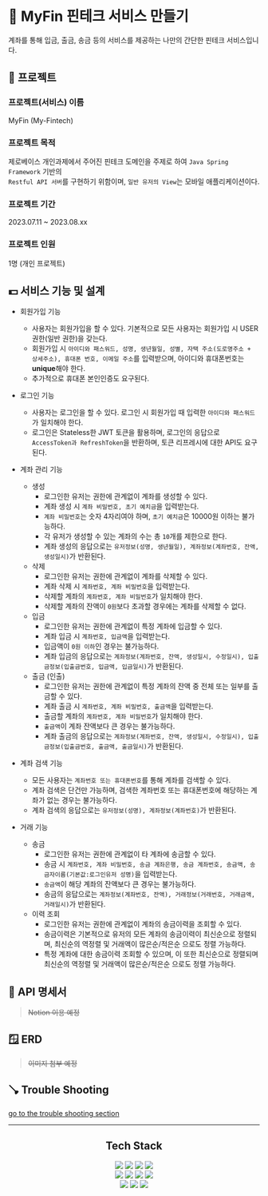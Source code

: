 # 🏦 MyFin 핀테크 서비스 만들기
계좌를 통해 입금, 출금, 송금 등의 서비스를 제공하는 나만의 간단한 핀테크 서비스입니다. 

## 🏢 프로젝트
### 프로젝트(서비스) 이름
MyFin (My-Fintech)
### 프로젝트 목적
제로베이스 개인과제에서 주어진 핀테크 도메인을 주제로 하여 `Java Spring Framework` 기반의  
`Restful API 서버`를 구현하기 위함이며, `일반 유저의 View`는 모바일 애플리케이션이다.

### 프로젝트 기간
2023.07.11 ~ 2023.08.xx

### 프로젝트 인원
1명 (개인 프로젝트)

## 💵 서비스 기능 및 설계
- 회원가입 기능
  - 사용자는 회원가입을 할 수 있다. 기본적으로 모든 사용자는 회원가입 시 USER 권한(일반 권한)을 갖는다.
  - 회원가입 시 `아이디와 패스워드, 성명, 생년월일, 성별, 자택 주소(도로명주소 + 상세주소), 휴대폰 번호, 이메일 주소`를 입력받으며, 아이디와 휴대폰번호는 **unique**해야 한다.
  - 추가적으로 휴대폰 본인인증도 요구된다.  
    

- 로그인 기능
  - 사용자는 로그인을 할 수 있다. 로그인 시 회원가입 때 입력한 `아이디와 패스워드`가 일치해야 한다.
  - 로그인은 Stateless한 JWT 토큰을 활용하며, 로그인의 응답으로 `AccessToken과 RefreshToken`을 반환하며, 토큰 리프레시에 대한 API도 요구된다.
   

- 계좌 관리 기능
  - 생성
    - 로그인한 유저는 권한에 관계없이 계좌를 생성할 수 있다.
    - 계좌 생성 시 `계좌 비밀번호, 초기 예치금`을 입력받는다.
    - `계좌 비밀번호`는 숫자 4자리여야 하며, `초기 예치금`은 10000원 이하는 불가능하다.
    - 각 유저가 생성할 수 있는 계좌의 수는 총 `10`개를 제한으로 한다.
    - 계좌 생성의 응답으로는 `유저정보(성명, 생년월일), 계좌정보(계좌번호, 잔액, 생성일시)`가 반환된다.
  - 삭제
    - 로그인한 유저는 권한에 관계없이 계좌를 삭제할 수 있다.
    - 계좌 삭제 시 `계좌번호, 계좌 비밀번호`을 입력받는다.
    - 삭제할 계좌의 `계좌번호, 계좌 비밀번호`가 일치해야 한다.
    - 삭제할 계좌의 잔액이 `0원`보다 초과할 경우에는 계좌를 삭제할 수 없다.
  - 입금
    - 로그인한 유저는 권한에 관계없이 특정 계좌에 입금할 수 있다.
    - 계좌 입금 시 `계좌번호, 입금액`을 입력받는다.
    - 입금액이 `0원 이하`인 경우는 불가능하다.
    - 계좌 입금의 응답으로는 `계좌정보(계좌번호, 잔액, 생성일시, 수정일시), 입출금정보(입출금번호, 입금액, 입금일시)`가 반환된다.
  - 출금 (인출)
    - 로그인한 유저는 권한에 관계없이 특정 계좌의 잔액 중 전체 또는 일부를 출금할 수 있다.
    - 계좌 출금 시 `계좌번호, 계좌 비밀번호, 출금액`을 입력받는다.
    - 출금할 계좌의 `계좌번호, 계좌 비밀번호`가 일치해야 한다.
    - `출금액`이 계좌 잔액보다 큰 경우는 불가능하다.
    - 계좌 출금의 응답으로는 `계좌정보(계좌번호, 잔액, 생성일시, 수정일시), 입출금정보(입출금번호, 출금액, 출금일시)`가 반환된다.


- 계좌 검색 기능
  - 모든 사용자는 `계좌번호 또는 휴대폰번호`를 통해 계좌를 검색할 수 있다.
  - 계좌 검색은 단건만 가능하며, 검색한 계좌번호 또는 휴대폰번호에 해당하는 계좌가 없는 경우는 불가능하다.
  - 계좌 검색의 응답으로는 `유저정보(성명), 계좌정보(계좌번호)`가 반환된다.


- 거래 기능
  - 송금
    - 로그인한 유저는 권한에 관계없이 타 계좌에 송금할 수 있다.
    - 송금 시 `계좌번호, 계좌 비밀번호, 송금 계좌은행, 송금 계좌번호, 송금액, 송금자이름(기본값:로그인유저 성명)`을 입력받는다.
    - `송금액`이 해당 계좌의 잔액보다 큰 경우는 불가능하다.
    - 송금의 응답으로는 `계좌정보(계좌번호, 잔액), 거래정보(거래번호, 거래금액, 거래일시)`가 반환된다.
  - 이력 조회
    - 로그인한 유저는 권한에 관계없이 계좌의 송금이력을 조회할 수 있다.
    - 송금이력은 기본적으로 유저의 모든 계좌의 송금이력이 최신순으로 정렬되며, 최신순의 역정렬 및 거래액이 많은순/적은순 으로도 정렬 가능하다.
    - 특정 계좌에 대한 송금이력 조회할 수 있으며, 이 또한 최신순으로 정렬되며 최신순의 역정렬 및 거래액이 많은순/적은순 으로도 정렬 가능하다.

## 📃 API 명세서
> ~~Notion 이용 예정~~

## 🪟 ERD
> ~~이미지 첨부 예정~~

## 🪠 Trouble Shooting
[go to the trouble shooting section](docs/Trouble_Shooting.md)

***

<div align=center style="flex-direction: column">
  <h2>Tech Stack</h2>
  <div class="img-container-1">
    <img src="https://img.shields.io/badge/java_JDK17-007396?style=for-the-badge&logo=java&logoColor=white"> 
    <img src="https://img.shields.io/badge/gradle-02303A?style=for-the-badge&logo=gradle&logoColor=white"> 
    <img src="https://img.shields.io/badge/spring_boot_3-6DB33F?style=for-the-badge&logo=springboot&logoColor=white"> 
    <img src="https://img.shields.io/badge/spring_security-6DB33F?style=for-the-badge&logo=springsecurity&logoColor=white">
  </div>
  <div class="img-container-2">
    <img src="https://img.shields.io/badge/docker-2496ED?style=for-the-badge&logo=docker&logoColor=white"> 
    <img src="https://img.shields.io/badge/maria_db-1F305F?style=for-the-badge&logo=mariaDB&logoColor=white"> 
    <img src="https://img.shields.io/badge/amazon_aws-232F3E?style=for-the-badge&logo=amazonaws&logoColor=white">
    <img src="https://img.shields.io/badge/amazon_ec2-FF9900?style=for-the-badge&logo=amazonec2&logoColor=white">
  </div>
  <div class="img-container-3">
    <img src="https://img.shields.io/badge/git-F05032?style=for-the-badge&logo=git&logoColor=white">
    <img src="https://img.shields.io/badge/github-181717?style=for-the-badge&logo=github&logoColor=white">
    <img src="https://img.shields.io/badge/postman-FF6C37?style=for-the-badge&logo=postman&logoColor=white">
  </div>
</div>

